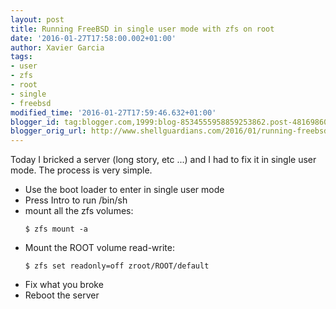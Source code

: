 ```yaml
---
layout: post
title: Running FreeBSD in single user mode with zfs on root
date: '2016-01-27T17:58:00.002+01:00'
author: Xavier Garcia
tags:
- user
- zfs
- root
- single
- freebsd
modified_time: '2016-01-27T17:59:46.632+01:00'
blogger_id: tag:blogger.com,1999:blog-8534555958859253862.post-4816986008450364145
blogger_orig_url: http://www.shellguardians.com/2016/01/running-freebsd-in-single-user-mode.html
---
```

Today I bricked a server (long story, etc ...) and I had to fix it in single user mode. The process is very simple.

* Use the boot loader to enter in single user mode
* Press Intro to run /bin/sh
* mount all the zfs volumes:
  ```shell
  $ zfs mount -a
  ```
* Mount the ROOT volume read-write:
  ```shell
  $ zfs set readonly=off zroot/ROOT/default
  ```
* Fix what you broke
* Reboot the server
